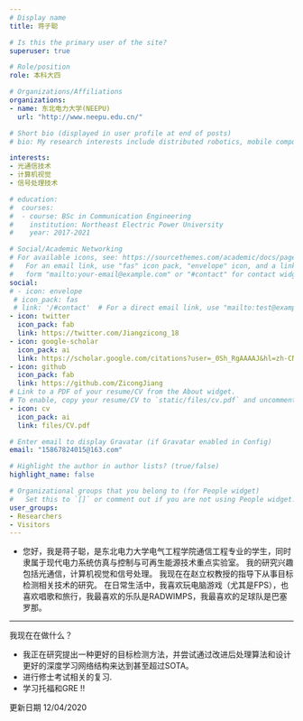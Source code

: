 ```yaml
---
# Display name
title: 蒋子聪

# Is this the primary user of the site?
superuser: true

# Role/position
role: 本科大四

# Organizations/Affiliations
organizations:
- name: 东北电力大学(NEEPU) 
  url: "http://www.neepu.edu.cn/"

# Short bio (displayed in user profile at end of posts)
# bio: My research interests include distributed robotics, mobile computing and programmable matter.

interests:
- 光通信技术
- 计算机视觉
- 信号处理技术

# education:
#  courses:
#  - course: BSc in Communication Engineering
#    institution: Northeast Electric Power University
#    year: 2017-2021

# Social/Academic Networking
# For available icons, see: https://sourcethemes.com/academic/docs/page-builder/#icons
#   For an email link, use "fas" icon pack, "envelope" icon, and a link in the
#   form "mailto:your-email@example.com" or "#contact" for contact widget.
social:
# - icon: envelope
 # icon_pack: fas
 # link: '/#contact'  # For a direct email link, use "mailto:test@example.org".
- icon: twitter
  icon_pack: fab
  link: https://twitter.com/Jiangzicong_18
- icon: google-scholar
  icon_pack: ai
  link: https://scholar.google.com/citations?user=_0Sh_RgAAAAJ&hl=zh-CN
- icon: github
  icon_pack: fab
  link: https://github.com/ZicongJiang
# Link to a PDF of your resume/CV from the About widget.
# To enable, copy your resume/CV to `static/files/cv.pdf` and uncomment the lines below.
- icon: cv
  icon_pack: ai
  link: files/CV.pdf

# Enter email to display Gravatar (if Gravatar enabled in Config)
email: "15867824015@163.com"

# Highlight the author in author lists? (true/false)
highlight_name: false

# Organizational groups that you belong to (for People widget)
#   Set this to `[]` or comment out if you are not using People widget.
user_groups:
- Researchers
- Visitors
---
```


- 您好，我是蒋子聪，是东北电力大学电气工程学院通信工程专业的学生，同时隶属于现代电力系统仿真与控制与可再生能源技术重点实验室。 我的研究兴趣包括光通信，计算机视觉和信号处理。 我现在在赵立权教授的指导下从事目标检测相关技术的研究。 在日常生活中，我喜欢玩电脑游戏（尤其是FPS），也喜欢唱歌和旅行，我最喜欢的乐队是RADWIMPS，我最喜欢的足球队是巴塞罗那。

---
我现在在做什么？

- 我正在研究提出一种更好的目标检测方法，并尝试通过改进后处理算法和设计更好的深度学习网络结构来达到甚至超过SOTA。
- 进行修士考试相关的复习.
- 学习托福和GRE !!

更新日期 12/04/2020
